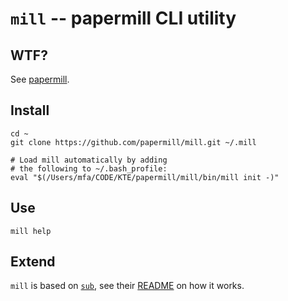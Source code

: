 # `mill` -- papermill CLI utility

## WTF?

See [papermill](https://github.com/papermill/documentation).

## Install

    cd ~
    git clone https://github.com/papermill/mill.git ~/.mill

    # Load mill automatically by adding
    # the following to ~/.bash_profile:
    eval "$(/Users/mfa/CODE/KTE/papermill/mill/bin/mill init -)"

## Use

    mill help
    
## Extend

`mill` is based on [`sub`](https://github.com/37signals/sub), see their [README](https://github.com/37signals/sub/blob/master/README.md) on how it works.